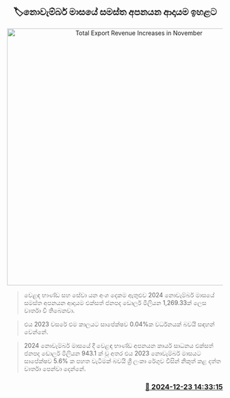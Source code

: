 <p align='center'><b><h2 align='center' title='Total Export Revenue Increases in November'>🏷නොවැම්බර් මාසයේ සමස්ත අපනයන ආදායම ඉහළට</h2></b></p>
<p align='center'><img src='https://helakuru.sgp1.cdn.digitaloceanspaces.com/esana/images/lib/port[1].jpg' width='600' alt='Total Export Revenue Increases in November'></p>

> වෙළඳ භාණ්ඩ සහ සේවා යන අංශ දෙකම ඇතුළුව 2024 නොවැම්බර් මාසයේ සමස්ත අපනයන ආදායම එක්සත් ජනපද ඩොලර් මිලියන 1,269.33ක් ලෙස වාර්තා වී තිබෙනවා.

> එය 2023 වසරේ එම කාලයට සාපේක්ෂව 0.04%ක වර්ධනයක් බවයි සඳහන් වෙන්නේ.

> 2024 නොවැම්බර් මාසයේ දී වෙළඳ භාණ්ඩ අපනයන කාර්ය සාධනය එක්සත් ජනපද ඩොලර් මිලියන 943.1 ක් වූ අතර එය 2023 නොවැම්බර් මාසයට සාපේක්ෂව 5.6% ක පහත වැටීමක් බවයි ශ්‍රී ලංකා රේගුව විසින් නිකුත් කළ දත්ත වාර්තා පෙන්වා දෙන්නේ.



<h3 align='right'><a href='https://www.helakuru.lk/esana/p/106077/'>📅 2024-12-23 14:33:15</a></h3>
